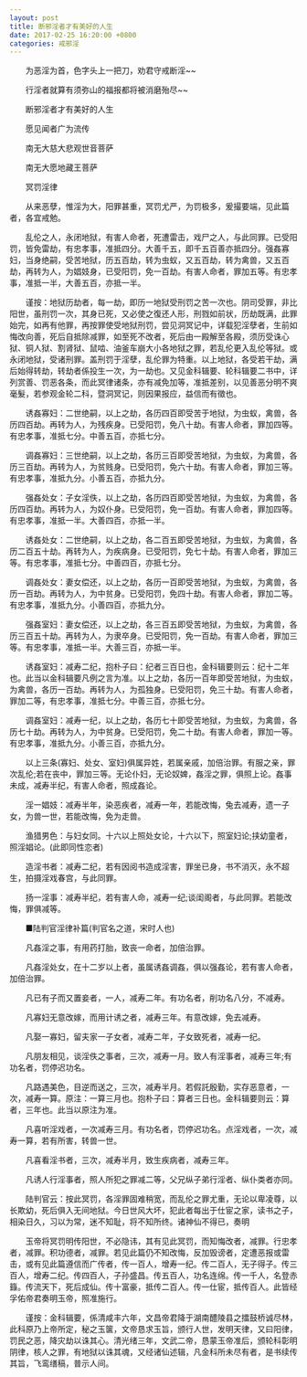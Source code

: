 ```yaml
---
layout: post
title: 断邪淫者才有美好的人生
date: 2017-02-25 16:20:00 +0800
categories: 戒邪淫
---
```


　　为恶淫为首，色字头上一把刀，劝君守戒断淫~~
　　行淫者就算有须弥山的福报都将被消磨殆尽~~
　　断邪淫者才有美好的人生
　　愿见闻者广为流传
　　南无大慈大悲观世音菩萨
　　南无大愿地藏王菩萨
　　冥罚淫律
　　从来恶孽，惟淫为大，阳罪甚重，冥罚尤严，为罚极多，爰撮要端，见此篇者，各宜戒勉。
　　乱伦之人，永闭地狱，有害人命者，死遭雷击，戏尸之人，与此同罪。已受阳罚，皆免雷劫，有忠孝事，准抵四分。大善千五，即千五百善亦抵四分。强姦寡妇，当身绝嗣，受苦地狱，历五百劫，转为虫蚁，又五百劫，转为禽兽，又五百劫，再转为人，为娼妓身，已受阳罚，免一百劫。有害人命者，罪加五等。有忠孝事，准抵一半，大善五百，亦抵一半。
　　谨按：地狱历劫者，每一劫，即历一地狱受刑罚之苦一次也。阴司受罪，非比阳世，虽刑罚一次，其身已死，又必使之復还人形，刑戮如前状，历劫既满，此罪始完，如再有他罪，再按罪使受地狱刑罚，尝见洞冥记中，详载犯淫孽者，生前如悔改向善，死后自抵除减罪，如至死不改者，死后由一殿解至各殿，须历受诛心狱、铜人狱、割肾狱、鼠啮、油釜车崩大小各地狱之罪，若乱伦更入乱伦等狱。或永闭地狱，受诸刑罪。盖刑罚于淫孽，乱伦罪为特重。以上地狱，各受若干劫，满后始得转劫，转劫者係投生一次，为一劫也。又见金科辑要、轮科辑要二书中，详列赏善、罚恶各条，而此冥律诸条，亦有减免加等，准抵差别，以见善恶分明不爽毫髮，若参观金轮二科，暨洞冥记，则因果报应，益信而有徵也。
　　诱姦寡妇：二世绝嗣，以上之劫，各历四百即受苦于地狱，为虫蚁，禽兽，各历四百劫。再转为人，为残疾身。已受阳罚，免八十劫。有害人命者，罪加四等。有忠孝事，准抵七分。中善五百，亦抵七分。
　　调姦寡妇：三世绝嗣，以上之劫，各历三百即受苦地狱，为虫蚁，为禽兽，各历三百劫。再转为人，为贫贱身。已受阳罚，免六十劫。有害人命者，罪加三等。有忠孝事，准抵九分。小善五百，亦抵九分。
　　强姦处女：子女淫佚，以上之劫，各历四百即受苦地狱，为虫蚁，为禽兽，各历四百劫。再转为人，为奴仆身。已受阳罚，免一百劫。有害人命者，罪加四等。有忠孝事，准抵一半。大善四百，亦抵一半。
　　诱姦处女：二世绝嗣，以上之劫，各二百五即受苦地狱，为虫蚁，为禽兽，各历二百五十劫。再转为人，为疾病身。已受阳罚，免七十劫。有害人命者，罪加三等。有忠孝事，准抵七分。中善四百，亦抵七分。
　　调姦处女：妻女偿还，以上之劫，各历一百即受苦地狱，为虫蚁，为禽兽，各历一百劫。再转为人，为中贫身。已受阳罚，免四十劫。有害人命者，罪加二等。有忠孝事，准抵九分。小善四百，亦抵九分。
　　强姦室妇：妻女偿还，以上之劫，各三百五即受苦地狱，为虫蚁，为禽兽，各历三百五十劫。再转为人，为隶卒身。已受阳罚，免一百劫。有害人命者，罪加三等。有忠孝事，准抵一半。大善三百，亦抵一半。
　　诱姦室妇：减寿二纪，抱朴子曰：纪者三百日也，金科辑要则云：纪十二年也。此当以金科辑要凡例之言为准。以上之劫，各历一百年即受苦地狱，为虫蚁，为禽兽，各历一百劫。再转为人，为孤独身。已受阳罚，免三十劫。有害人命者，罪加二等，有忠孝事，准抵七分。中善三百，亦抵七分。
　　调姦室妇：减寿一纪，以上之劫，各历七十即受苦地狱，为虫蚁，为禽兽，各历七十劫。再转为人，为中贫身。已受阳罚，免二十劫。有害人命者，罪加一等。有忠孝事，准抵九分。小善三百，亦抵九分。
　　以上三条(寡妇、处女、室妇)俱属异姓，若属亲戚，加倍治罪。有服之亲，罪次乱伦;若在丧中，罪加三等。无论仆妇，无论奴婢，姦淫之罪，俱照上论。姦事未成，减寿半纪，有害人命者，照成姦论。
　　淫一娼妓：减寿半年，染恶疾者，减寿一年，若能改悔，兔去减寿，遗一子女，为兽一世，若能改悔，免为走兽。
　　渔猎男色：与妇女同。十六以上照处女论，十六以下，照室妇论;挟幼童者，照淫娼论。(此即同性恋者)
　　造淫书者：减寿二纪，若有因阅书造成淫害，罪坐已身，书不消灭，永不超生，拍摄淫戏春宫，与此同罪。
　　扬一淫事：减寿半纪，若有害人命，减寿一纪;谈闺阁者，与此同罪。若能改悔，罪俱减等。
　　■陆判官淫律补篇(判官名之道，宋时人也)
　　凡姦淫之事，有用药打胎，致丧一命者，加倍治罪。
　　凡姦淫处女，在十二岁以上者，虽属诱姦调姦，俱以强姦论，若有害人命者，加倍治罪。
　　凡已有子而又置妾者，一人，减寿二年。有功名者，削功名八分，不减寿。
　　凡寡妇无意改嫁，而用计诱之者，减寿三年。有意改嫁，免去减寿。
　　凡娶一寡妇，留夫家一子女者，减寿二年，子女致死者，减寿一纪。
　　凡朋友相见，谈淫佚之事者，三次，减寿一月。致人有淫事者，减寿三年;有功名者，罚停迟功名。
　　凡路遇美色，目逆而送之，三次，减寿半月。若假託殷勤，实存恶意者，一次，减寿一算。原注：一算三月也。抱朴子曰：算者三日也。金科辑要则云：算者，三年也。此当以原注为准。
　　凡喜听淫戏者，一次减寿三月。有功名者，罚停迟功名。点淫戏者，一次，减寿一算，若有所害，转兽一世。
　　凡喜看淫书者，三次，减寿半月，致生疾病者，减寿三年。
　　凡诱人行淫事者，照人所犯之罪减二等，父兄纵子弟行淫者、纵仆类者亦同。
　　陆判官云：按此冥罚，各淫罪固难稍宽，而乱伦之罪尤重，无论以卑凌尊，以长欺幼，死后俱入无间地狱。今日世风大坏，犯此者每出于仕宦之家，读书之子，相染日久，习以为常，迷不知耻，将不知所终。诸神仙不得已，奏明
　　玉帝将冥罚明传阳世，不必隐讳，其有见此冥罚，而知悔改者，减罪。行忠孝者，减罪。积功德者，减罪。若见此篇仍不知改悔，反加毁谤者，定遭恶报或雷击，或有见此篇遵信而广传者，传一百人，增寿一纪。传二百人，无子得子。传三百人，增寿二纪。传四百人，子孙盛昌。传五百人，功名连绵。传一千人，名登赤籙。传流天下，死后成仙。传十富豪，抵传二百人。传一仕宦，抵传百人。此皆经孚佑帝君奏明玉帝，照准施行。
　　谨按：金科辑要，係清咸丰六年，文昌帝君降于湖南醴陵县之擂鼓桥诚尽林，此科原乃上帝所定，秘之玉箧，文帝恳求玉旨，颁行人世，发明天律，又曰阳律，罚民之恶，降灾劫以诛其心。清光绪三年，文武二帝，恳蒙玉帝准后，颁轮科彰明阴律，核人之罪，有地狱以诛其魂，又经诸仙述辑，凡金科所未尽有者，是书续传其旨，飞鸾缮稿，普示人间。